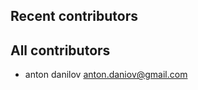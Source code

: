Recent contributors
-----------------------------------

All contributors
-----------------------------------
 - anton danilov <anton.daniov@gmail.com>
